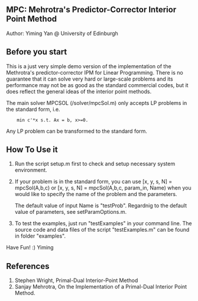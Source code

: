 MPC: Mehrotra's Predictor-Corrector Interior Point Method
---------------------------------------------------------------------------

Author: Yiming Yan @ University of Edinburgh

Before you start
---------------------------------------------------------------------------
This is a just very simple demo version of the implementation
of the Methrotra's predictor-corrector IPM for Linear Programming.
There is no guarantee that it can solve very hard or large-scale 
problems and its performance may not be as good as the standard commercial
codes, but it does reflect the general ideas of the interior point methods.

The main solver MPCSOL (/solver/mpcSol.m) only accepts LP problems 
in the standard form, i.e.

        min c'*x s.t. Ax = b, x>=0.        

Any LP problem can be transformed to the standard form.


How To Use it
---------------------------------------------------------------------------
1. Run the script setup.m first to check and setup necessary
   system environment.

2. If your problem is in the standard form, you can use 
        [x, y, s, N] = mpcSol(A,b,c)
   or 
        [x, y, s, N] = mpcSol(A,b,c, param_in, Name)
   when you would like to specify the name of the problem and the parameters.

   The default value of input Name is "testProb". Regardnig to the default 
   value of parameters, see setParamOptions.m.

3. To test the examples, just run "testExamples" in your command line.
   The source code and data files of the script "testExamples.m" can be 
   found in folder "examples".

Have Fun! :)
Yiming


References
---------------------------------------------------------------------------
1. Stephen Wright, Primal-Dual Interior-Point Method
2. Sanjay Mehrotra, On the Implementation of a Primal-Dual 
   Interior Point Method. 
